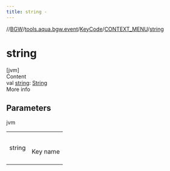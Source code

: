 ```yaml
---
title: string -
---
```

//[BGW](../../../../index.md)/[tools.aqua.bgw.event](../../index.md)/[KeyCode](../index.md)/[CONTEXT_MENU](index.md)/[string](string.md)



# string  
[jvm]  
Content  
val [string](string.md): [String](https://kotlinlang.org/api/latest/jvm/stdlib/kotlin/-string/index.html)  
More info  


## Parameters  
  
jvm  
  
| | |
|---|---|
| <a name="tools.aqua.bgw.event/KeyCode.CONTEXT_MENU/string/#/PointingToDeclaration/"></a>string| <a name="tools.aqua.bgw.event/KeyCode.CONTEXT_MENU/string/#/PointingToDeclaration/"></a><br><br>Key name<br><br>|
  
  



